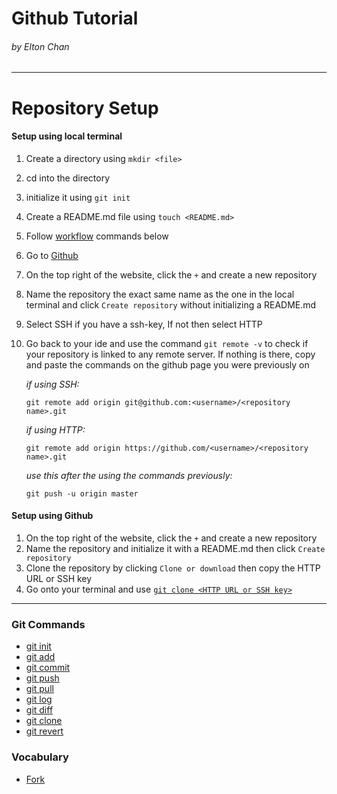 # Github Tutorial
###### *by Elton Chan*
---
# Repository Setup
#### Setup using local terminal
1. Create a directory using `mkdir <file>`
2. cd into the directory
3. initialize it using `git init`
4. Create a README.md file using `touch <README.md>`
5. Follow [workflow](#Workflow) commands below
6. Go to [Github](github.com)
7. On the top right of the website, click the `+` and create a new repository
8. Name the repository the exact same name as the one in the local terminal and click `Create repository` without initializing a README.md
9. Select SSH if you have a ssh-key, If not then select HTTP
10. Go back to your ide and use the command `git remote -v` to check if your repository is linked to any remote server. If nothing is there, copy and paste the commands on the github page you were previously on

    *if using SSH:*

    `git remote add origin git@github.com:<username>/<repository name>.git`

    *if using HTTP:*

    `git remote add origin https://github.com/<username>/<repository name>.git`

    *use this after the using the commands previously:*

    `git push -u origin master`

#### Setup using Github
1. On the top right of the website, click the `+` and create a new repository
2. Name the repository and initialize it with a README.md then click `Create repository`
3. Clone the repository by clicking `Clone or download` then copy the HTTP URL or SSH key
4. Go onto your terminal and use [`git clone <HTTP URL or SSH key>`](commands/git-clone.md)

---
### Git Commands
* [git init](commands/git-init.md)
* [git add](commands/git-add.md)
* [git commit](commands/git-commit.md)
* [git push](commands/git-push.md)
* [git pull](commands/git-pull.md)
* [git log](commands/git-log.md)
* [git diff](commands/git-diff.md)
* [git clone](commands/git-clone.md)
* [git revert](commands/git-revert.md)

### Vocabulary
* [Fork](vocabulary/fork.md)
